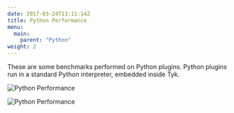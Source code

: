 ```yaml
---
date: 2017-03-24T13:11:14Z
title: Python Performance
menu:
  main:
    parent: "Python"
weight: 2 
---
```


These are some benchmarks performed on Python plugins. Python plugins run in a standard Python interpreter, embedded inside Tyk.

![Python Performance][1]

![Python Performance][2]

[1]: /docs/img/diagrams/pythonResponseTime.png
[2]: /docs/img/diagrams/pythonHitRate.png